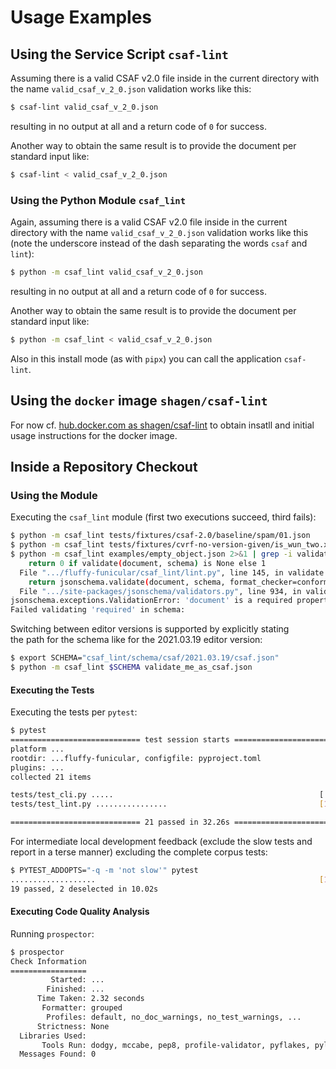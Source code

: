 # Usage Examples

## Using the Service Script `csaf-lint`

Assuming there is a valid CSAF v2.0 file inside in the current directory
with the name `valid_csaf_v_2_0.json` validation works like this:

```bash
$ csaf-lint valid_csaf_v_2_0.json
```
resulting in no output at all and a return code of `0` for success.

Another way to obtain the same result is to provide the document per standard input like:

```bash
$ csaf-lint < valid_csaf_v_2_0.json
```

### Using the Python Module `csaf_lint`

Again, assuming there is a valid CSAF v2.0 file inside in the current directory
with the name `valid_csaf_v_2_0.json` validation works like this
(note the underscore instead of the dash separating the words `csaf` and `lint`):

```bash
$ python -m csaf_lint valid_csaf_v_2_0.json
```
resulting in no output at all and a return code of `0` for success.

Another way to obtain the same result is to provide the document per standard input like:

```bash
$ python -m csaf_lint < valid_csaf_v_2_0.json
```
Also in this install mode (as with `pipx`) you can call the application `csaf-lint`.

## Using the `docker` image `shagen/csaf-lint`

For now cf. [hub.docker.com as shagen/csaf-lint](https://hub.docker.com/r/shagen/csaf-lint)
to obtain insatll and initial usage instructions for the docker image.

## Inside a Repository Checkout

### Using the Module

Executing the `csaf_lint` module (first two executions succeed, third fails):

```bash
$ python -m csaf_lint tests/fixtures/csaf-2.0/baseline/spam/01.json
$ python -m csaf_lint tests/fixtures/cvrf-no-version-given/is_wun_two.xml
$ python -m csaf_lint examples/empty_object.json 2>&1 | grep -i validat
    return 0 if validate(document, schema) is None else 1
  File ".../fluffy-funicular/csaf_lint/lint.py", line 145, in validate
    return jsonschema.validate(document, schema, format_checker=conformance)
  File ".../site-packages/jsonschema/validators.py", line 934, in validate
jsonschema.exceptions.ValidationError: 'document' is a required property
Failed validating 'required' in schema:
```
Switching between editor versions is supported by explicitly stating  
the path for the schema like for the 2021.03.19 editor version:
```bash
$ export SCHEMA="csaf_lint/schema/csaf/2021.03.19/csaf.json"
$ python -m csaf_lint $SCHEMA validate_me_as_csaf.json
```

#### Executing the Tests

Executing the tests per `pytest`:

```bash
$ pytest
============================= test session starts =========================
platform ...
rootdir: ...fluffy-funicular, configfile: pyproject.toml
plugins: ...
collected 21 items

tests/test_cli.py .....                                              [ 23%]
tests/test_lint.py ................                                  [100%]

============================= 21 passed in 32.26s =========================
```

For intermediate local development feedback (exclude the slow tests and  
report in a terse manner) excluding the complete corpus tests:
```bash
$ PYTEST_ADDOPTS="-q -m 'not slow'" pytest
...................                                                  [100%]
19 passed, 2 deselected in 10.02s
```

#### Executing Code Quality Analysis

Running `prospector`:

```bash
$ prospector
Check Information
=================
         Started: ...
        Finished: ...
      Time Taken: 2.32 seconds
       Formatter: grouped
        Profiles: default, no_doc_warnings, no_test_warnings, ...
      Strictness: None
  Libraries Used:
       Tools Run: dodgy, mccabe, pep8, profile-validator, pyflakes, pylint
  Messages Found: 0

```
